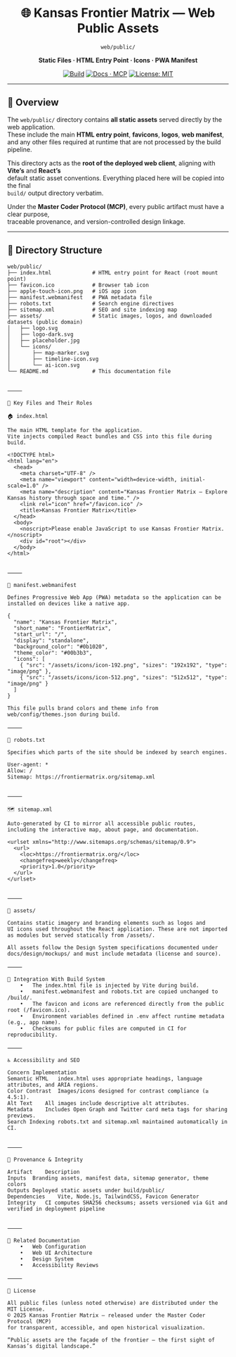 <div align="center">

# 🌐 Kansas Frontier Matrix — Web Public Assets  
`web/public/`

**Static Files · HTML Entry Point · Icons · PWA Manifest**

[![Build](https://img.shields.io/github/actions/workflow/status/bartytime4life/Kansas-Frontier-Matrix/ci.yml?label=Build)](../../../.github/workflows/ci.yml)
[![Docs · MCP](https://img.shields.io/badge/Docs-MCP-green)](../../../docs/)
[![License: MIT](https://img.shields.io/badge/License-MIT-blue.svg)](../../../LICENSE)

</div>

---

## 🧭 Overview

The `web/public/` directory contains **all static assets** served directly by the web application.  
These include the main **HTML entry point**, **favicons**, **logos**, **web manifest**,  
and any other files required at runtime that are not processed by the build pipeline.

This directory acts as the **root of the deployed web client**, aligning with **Vite’s** and **React’s**  
default static asset conventions. Everything placed here will be copied into the final  
`build/` output directory verbatim.

Under the **Master Coder Protocol (MCP)**, every public artifact must have a clear purpose,  
traceable provenance, and version-controlled design linkage.

---

## 🧱 Directory Structure

```text
web/public/
├── index.html             # HTML entry point for React (root mount point)
├── favicon.ico            # Browser tab icon
├── apple-touch-icon.png   # iOS app icon
├── manifest.webmanifest   # PWA metadata file
├── robots.txt             # Search engine directives
├── sitemap.xml            # SEO and site indexing map
├── assets/                # Static images, logos, and downloaded datasets (public domain)
│   ├── logo.svg
│   ├── logo-dark.svg
│   ├── placeholder.jpg
│   └── icons/
│       ├── map-marker.svg
│       ├── timeline-icon.svg
│       └── ai-icon.svg
└── README.md              # This documentation file


⸻

🧩 Key Files and Their Roles

🏠 index.html

The main HTML template for the application.
Vite injects compiled React bundles and CSS into this file during build.

<!DOCTYPE html>
<html lang="en">
  <head>
    <meta charset="UTF-8" />
    <meta name="viewport" content="width=device-width, initial-scale=1.0" />
    <meta name="description" content="Kansas Frontier Matrix — Explore Kansas history through space and time." />
    <link rel="icon" href="/favicon.ico" />
    <title>Kansas Frontier Matrix</title>
  </head>
  <body>
    <noscript>Please enable JavaScript to use Kansas Frontier Matrix.</noscript>
    <div id="root"></div>
  </body>
</html>


⸻

📱 manifest.webmanifest

Defines Progressive Web App (PWA) metadata so the application can be
installed on devices like a native app.

{
  "name": "Kansas Frontier Matrix",
  "short_name": "FrontierMatrix",
  "start_url": "/",
  "display": "standalone",
  "background_color": "#0b1020",
  "theme_color": "#00b3b3",
  "icons": [
    { "src": "/assets/icons/icon-192.png", "sizes": "192x192", "type": "image/png" },
    { "src": "/assets/icons/icon-512.png", "sizes": "512x512", "type": "image/png" }
  ]
}

This file pulls brand colors and theme info from web/config/themes.json during build.

⸻

🤖 robots.txt

Specifies which parts of the site should be indexed by search engines.

User-agent: *
Allow: /
Sitemap: https://frontiermatrix.org/sitemap.xml


⸻

🗺️ sitemap.xml

Auto-generated by CI to mirror all accessible public routes,
including the interactive map, about page, and documentation.

<urlset xmlns="http://www.sitemaps.org/schemas/sitemap/0.9">
  <url>
    <loc>https://frontiermatrix.org/</loc>
    <changefreq>weekly</changefreq>
    <priority>1.0</priority>
  </url>
</urlset>


⸻

🎨 assets/

Contains static imagery and branding elements such as logos and
UI icons used throughout the React application. These are not imported
as modules but served statically from /assets/.

All assets follow the Design System specifications documented under
docs/design/mockups/ and must include metadata (license and source).

⸻

🧩 Integration With Build System
	•	The index.html file is injected by Vite during build.
	•	manifest.webmanifest and robots.txt are copied unchanged to /build/.
	•	The favicon and icons are referenced directly from the public root (/favicon.ico).
	•	Environment variables defined in .env affect runtime metadata (e.g., app name).
	•	Checksums for public files are computed in CI for reproducibility.

⸻

♿ Accessibility and SEO

Concern	Implementation
Semantic HTML	index.html uses appropriate headings, language attributes, and ARIA regions.
Color Contrast	Images/icons designed for contrast compliance (≥ 4.5:1).
Alt Text	All images include descriptive alt attributes.
Metadata	Includes Open Graph and Twitter card meta tags for sharing previews.
Search Indexing	robots.txt and sitemap.xml maintained automatically in CI.


⸻

🧾 Provenance & Integrity

Artifact	Description
Inputs	Branding assets, manifest data, sitemap generator, theme colors
Outputs	Deployed static assets under build/public/
Dependencies	Vite, Node.js, TailwindCSS, Favicon Generator
Integrity	CI computes SHA256 checksums; assets versioned via Git and verified in deployment pipeline


⸻

🔗 Related Documentation
	•	Web Configuration
	•	Web UI Architecture
	•	Design System
	•	Accessibility Reviews

⸻

📜 License

All public files (unless noted otherwise) are distributed under the MIT License.
© 2025 Kansas Frontier Matrix — released under the Master Coder Protocol (MCP)
for transparent, accessible, and open historical visualization.

“Public assets are the façade of the frontier — the first sight of Kansas’s digital landscape.”

